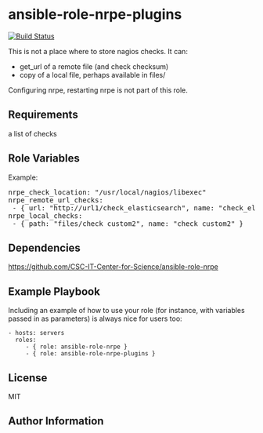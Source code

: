 ansible-role-nrpe-plugins
=========

[![Build Status](https://travis-ci.org/CSC-IT-Center-for-Science/ansible-role-nrpe.svg?branch=master)](https://travis-ci.org/CSC-IT-Center-for-Science/ansible-role-nrpe)

This is not a place where to store nagios checks. It can:

 - get_url of a remote file (and check checksum)
 - copy of a local file, perhaps available in files/

Configuring nrpe, restarting nrpe is not part of this role.

Requirements
------------

a list of checks


Role Variables
--------------

Example:
<pre>
nrpe_check_location: "/usr/local/nagios/libexec"
nrpe_remote_url_checks:
 - { url: "http://url1/check_elasticsearch", name: "check_elasticsearch", checksum: "7e39171be1095b3c6a35c9649e3d5e73bcf76a3647b99fd7a205248a35d6a6f9" }
nrpe_local_checks:
 - { path: "files/check_custom2", name: "check_custom2" }
</pre>

Dependencies
------------

https://github.com/CSC-IT-Center-for-Science/ansible-role-nrpe

Example Playbook
----------------

Including an example of how to use your role (for instance, with variables passed in as parameters) is always nice for users too:

    - hosts: servers
      roles:
         - { role: ansible-role-nrpe }
         - { role: ansible-role-nrpe-plugins }

License
-------

MIT

Author Information
------------------
